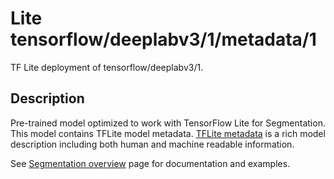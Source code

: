 # Lite tensorflow/deeplabv3/1/metadata/1
TF Lite deployment of tensorflow/deeplabv3/1.

<!-- parent-model: tensorflow/deeplabv3/1 -->

## Description
Pre-trained model optimized to work with TensorFlow Lite for Segmentation.
This model contains TFLite model metadata.
[TFLite metadata](https://www.tensorflow.org/lite/convert/metadata) is a rich
model description including both human and machine readable information.

See [Segmentation overview](https://www.tensorflow.org/lite/models/segmentation/overview)
page for documentation and examples.

